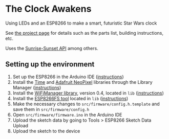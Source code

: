 The Clock Awakens
=================

Using LEDs and an ESP8266 to make a smart, futuristic Star Wars clock

See [the project page](https://hackaday.io/project/7681-the-clock-awakens)
for details such as the parts list, building instructions, etc.

Uses the [Sunrise-Sunset API](http://sunrise-sunset.org/api) among others.

Setting up the environment
--------------------------

1. Set up the ESP8266 in the Arduino IDE ([instructions](https://github.com/esp8266/Arduino))
2. Install the [Time](https://github.com/PaulStoffregen/Time) and [Adafruit NeoPixel](https://github.com/adafruit/Adafruit_NeoPixel) libraries through the Library Manager ([instructions](https://www.arduino.cc/en/Guide/Libraries#toc3))
3. Install the [WiFiManager library](https://github.com/tzapu/WiFiManager), version 0.4, located in `lib` ([instructions](https://www.arduino.cc/en/Guide/Libraries#toc4))
4. Install the [ESP8266FS tool](https://github.com/esp8266/arduino-esp8266fs-plugin) located in `lib` ([instructions](http://arduino.esp8266.com/versions/1.6.5-1160-gef26c5f/doc/reference.html#uploading-files-to-file-system))
5. Make the necessary changes to `src/firmware/config.h.template`
    and save them in `src/firmware/config.h`
6. Open `src/firmware/firmware.ino` in the Arduino IDE
7. Upload the sketch data by going to Tools > ESP8266 Sketch Data Upload
8. Upload the sketch to the device

